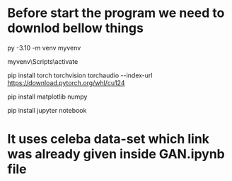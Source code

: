 # Before start the program we need to downlod bellow things

py -3.10 -m venv myvenv

myvenv\Scripts\activate

pip install torch torchvision torchaudio --index-url https://download.pytorch.org/whl/cu124

pip install matplotlib numpy

pip install jupyter notebook

# It uses celeba data-set which link was already given inside GAN.ipynb file

